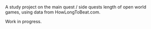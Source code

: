 A study project on the main quest / side quests length of open world games, using data from HowLongToBeat.com.

Work in progress.

